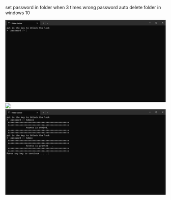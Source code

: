 set password in folder when 3 times wrong password auto delete folder in windows 10

<img src="Folder Locker 05-04-2024 09_17_54.png">
<img src="Folder Locker 05-04-2024 09_18_31.png.">
<img src="Folder Locker 05-04-2024 09_19_34.png">

